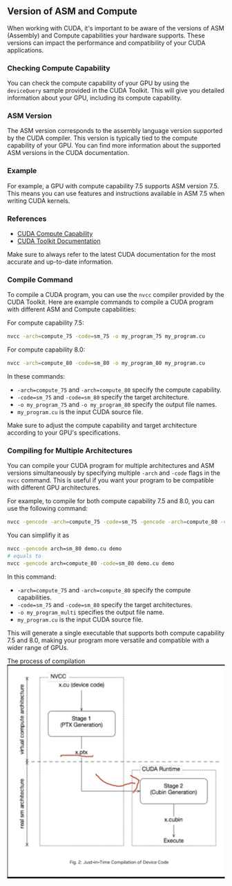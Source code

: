 ## Version of ASM and Compute

When working with CUDA, it's important to be aware of the versions of ASM (Assembly) and Compute capabilities your hardware supports. These versions can impact the performance and compatibility of your CUDA applications.

### Checking Compute Capability

You can check the compute capability of your GPU by using the `deviceQuery` sample provided in the CUDA Toolkit. This will give you detailed information about your GPU, including its compute capability.

### ASM Version

The ASM version corresponds to the assembly language version supported by the CUDA compiler. This version is typically tied to the compute capability of your GPU. You can find more information about the supported ASM versions in the CUDA documentation.

### Example

For example, a GPU with compute capability 7.5 supports ASM version 7.5. This means you can use features and instructions available in ASM 7.5 when writing CUDA kernels.

### References

- [CUDA Compute Capability](https://developer.nvidia.com/cuda-gpus)
- [CUDA Toolkit Documentation](https://docs.nvidia.com/cuda/cuda-toolkit-release-notes/index.html)

Make sure to always refer to the latest CUDA documentation for the most accurate and up-to-date information.

### Compile Command

To compile a CUDA program, you can use the `nvcc` compiler provided by the CUDA Toolkit. Here are example commands to compile a CUDA program with different ASM and Compute capabilities:

For compute capability 7.5:
```sh
nvcc -arch=compute_75 -code=sm_75 -o my_program_75 my_program.cu
```

For compute capability 8.0:
```sh
nvcc -arch=compute_80 -code=sm_80 -o my_program_80 my_program.cu
```

In these commands:
- `-arch=compute_75` and `-arch=compute_80` specify the compute capability.
- `-code=sm_75` and `-code=sm_80` specify the target architecture.
- `-o my_program_75` and `-o my_program_80` specify the output file names.
- `my_program.cu` is the input CUDA source file.

Make sure to adjust the compute capability and target architecture according to your GPU's specifications.
 
### Compiling for Multiple Architectures

You can compile your CUDA program for multiple architectures and ASM versions simultaneously by specifying multiple `-arch` and `-code` flags in the `nvcc` command. This is useful if you want your program to be compatible with different GPU architectures.

For example, to compile for both compute capability 7.5 and 8.0, you can use the following command:
```sh
nvcc -gencode -arch=compute_75 -code=sm_75 -gencode -arch=compute_80 -code=sm_80 -o my_program_multi my_program.cu
```
You can simplifiy it as
```sh 
nvcc -gencode arch=sm_80 demo.cu demo
# equals to 
nvcc -gencode arch=compute_80 -code=sm_80 demo.cu demo
```
In this command:
- `-arch=compute_75` and `-arch=compute_80` specify the compute capabilities.
- `-code=sm_75` and `-code=sm_80` specify the target architectures.
- `-o my_program_multi` specifies the output file name.
- `my_program.cu` is the input CUDA source file.

This will generate a single executable that supports both compute capability 7.5 and 8.0, making your program more versatile and compatible with a wider range of GPUs.

The process of compilation
![the compile process](image.png)